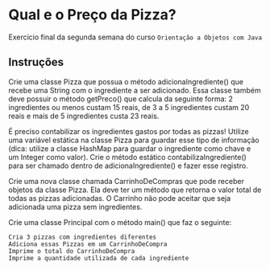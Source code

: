 # Qual e o Preço da Pizza?

Exercício final da segunda semana do curso `Orientação a Objetos com Java`

## Instruções

Crie uma classe Pizza que possua o método adicionaIngrediente() que recebe uma String com o ingrediente a ser adicionado. Essa classe também deve possuir o método getPreco() que calcula da seguinte forma: 2 ingredientes ou menos custam 15 reais, de 3 a 5 ingredientes custam 20 reais e mais de 5 ingredientes custa 23 reais.

É preciso contabilizar os ingredientes gastos por todas as pizzas! Utilize uma variável estática na classe Pizza para guardar esse tipo de informação (dica: utilize a classe HashMap para guardar o ingrediente como chave e um Integer como valor). Crie o método estático contabilizaIngrediente() para ser chamado dentro de adicionaIngrediente() e fazer esse registro.

Crie uma nova classe chamada CarrinhoDeCompras que pode receber objetos da classe Pizza. Ela deve ter um método que retorna o valor total de todas as pizzas adicionadas. O Carrinho não pode aceitar que seja adicionada uma pizza sem ingredientes.

Crie uma classe Principal com o método main() que faz o seguinte:

    Cria 3 pizzas com ingredientes diferentes
    Adiciona essas Pizzas em um CarrinhoDeCompra
    Imprime o total do CarrinhoDeCompra
    Imprime a quantidade utilizada de cada ingrediente

